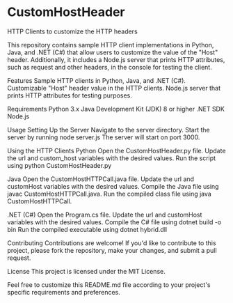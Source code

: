 # CustomHostHeader
HTTP Clients to customize the HTTP headers 

This repository contains sample HTTP client implementations in Python, Java, and .NET (C#) that allow users to customize the value of the "Host" header. Additionally, it includes a Node.js server that prints HTTP attributes, such as request and other headers, in the console for testing the client.

Features
Sample HTTP clients in Python, Java, and .NET (C#).
Customizable "Host" header value in the HTTP clients.
Node.js server that prints HTTP attributes for testing purposes.

Requirements
Python 3.x
Java Development Kit (JDK) 8 or higher
.NET SDK
Node.js

Usage
Setting Up the Server
Navigate to the server directory.
Start the server by running node server.js
The server will start on port 3000.


Using the HTTP Clients
Python
Open the CustomHostHeader.py file.
Update the url and custom_host variables with the desired values.
Run the script using python CustomHostHeader.py


Java
Open the CustomHostHTTPCall.java file.
Update the url and customHost variables with the desired values.
Compile the Java file using javac CustomHostHTTPCall.java.
Run the compiled class file using java CustomHostHTTPCall.


.NET (C#)
Open the Program.cs file.
Update the url and customHost variables with the desired values.
Compile the C# file using dotnet build -o bin
Run the compiled executable using dotnet hybrid.dll 


Contributing
Contributions are welcome! If you'd like to contribute to this project, please fork the repository, make your changes, and submit a pull request.

License
This project is licensed under the MIT License.

Feel free to customize this README.md file according to your project's specific requirements and preferences.